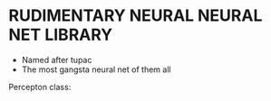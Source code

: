 # RUDIMENTARY NEURAL NEURAL NET LIBRARY

* Named after tupac
* The most gangsta neural net of them all

Percepton class:
    
